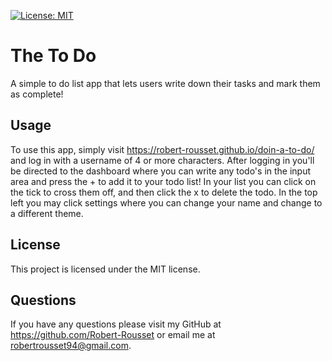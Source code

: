 [![License: MIT](https://img.shields.io/badge/License-MIT-yellow.svg)](https://opensource.org/licenses/MIT)

# The To Do

A simple to do list app that lets users write down their tasks and mark them as complete!

## Usage

To use this app, simply visit https://robert-rousset.github.io/doin-a-to-do/ and log in with a username of 4 or more characters. After logging in you'll be directed to the dashboard where you can write any todo's in the input area and press the + to add it to your todo list!
In your list you can click on the tick to cross them off, and then click the x to delete the todo.
In the top left you may click settings where you can change your name and change to a different theme.

## License

This project is licensed under the MIT license.

## Questions

If you have any questions please visit my GitHub at https://github.com/Robert-Rousset or email me at robertrousset94@gmail.com.

